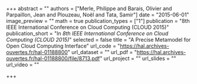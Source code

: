 +++
abstract = ""
authors = ["Merle, Philippe and Barais, Olivier and Parpaillon, Jean and Plouzeau, Noël and Tata, Samir"]
date = "2015-06-01"
image_preview = ""
math = true
publication_types = ["1"]
publication = "8th IEEE International Conference on Cloud Computing (CLOUD 2015)"
publication_short = "In *8th IEEE International Conference on Cloud Computing (CLOUD 2015)*"
selected = false
title = "A Precise Metamodel for Open Cloud Computing Interface"
url_code = "https://hal.archives-ouvertes.fr/hal-01188800"
url_dataset = ""
url_pdf = "https://hal.archives-ouvertes.fr/hal-01188800/file/8713.pdf"
url_project = ""
url_slides = ""
url_video = ""

+++
